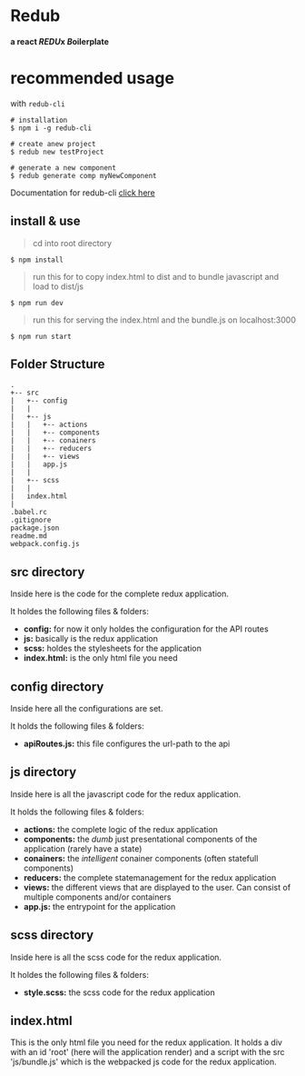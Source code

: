 # Redub
#### a react *REDU*x *B*oilerplate

# recommended usage

with `redub-cli`

```shell
# installation
$ npm i -g redub-cli

# create anew project
$ redub new testProject

# generate a new component
$ redub generate comp myNewComponent
```


Documentation for redub-cli [click here](https://github.com/rudolfsonjunior/redub-cli/readme.md)

## install & use
> cd into root directory
```shell
$ npm install
```
> run this for to copy index.html to dist and to bundle javascript and load to dist/js
```shell
$ npm run dev
```
> run this for serving the index.html and the bundle.js on localhost:3000
```shell
$ npm run start
```

## Folder Structure
```
.
+-- src
|   +-- config
|   |
|   +-- js
|   |   +-- actions
|   |   +-- components
|   |   +-- conainers
|   |   +-- reducers
|   |   +-- views
|   |   app.js
|   |
|   +-- scss
|   |
|   index.html
|
.babel.rc
.gitignore
package.json
readme.md
webpack.config.js

```

## src directory

Inside here is the code for the complete redux application.

It holdes the following files & folders:
* **config:**     for now it only holdes the configuration for the API routes
* **js:**         basically is the redux application
* **scss:**       holdes the stylesheets for the application
* **index.html:** is the only html file you need

## config directory

Inside here all the configurations are set.

It holds the following files & folders:
* **apiRoutes.js:** this file configures the url-path to the api

## js directory

Inside here is all the javascript code for the redux application.

It holds the following files & folders:
* **actions:** the complete logic of the redux application
* **components:** the *dumb* just presentational components of the application (rarely have a state)
* **conainers:** the *intelligent* conainer components (often statefull components)
* **reducers:** the complete statemanagement for the redux application
* **views:** the different views that are displayed to the user. Can consist of multiple components and/or containers
* **app.js:** the entrypoint for the application

## scss directory

Inside here is all the scss code for the redux application.

It holdes the following files & folders:
* **style.scss:** the scss code for the redux application

## index.html

This is the only html file you need for the redux application.
It holds a div with an id 'root' (here will the application render) and a script with the src 'js/bundle.js' which is the webpacked js code for the redux application.